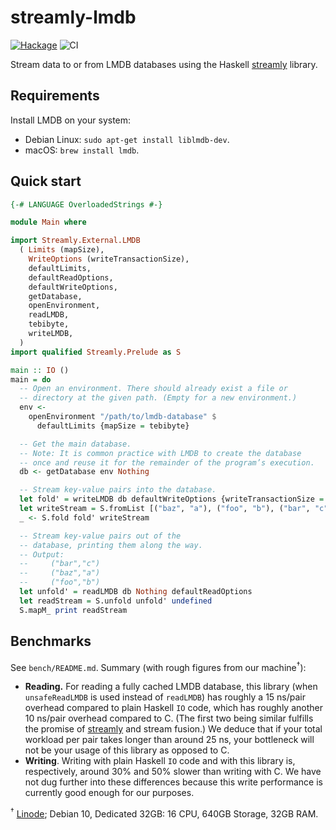 # streamly-lmdb

[![Hackage](https://img.shields.io/hackage/v/streamly-lmdb.svg?style=flat)](https://hackage.haskell.org/package/streamly-lmdb)
![CI](https://github.com/shlok/streamly-lmdb/workflows/CI/badge.svg?branch=master)

Stream data to or from LMDB databases using the Haskell [streamly](https://hackage.haskell.org/package/streamly) library.

## Requirements

Install LMDB on your system:

* Debian Linux: `sudo apt-get install liblmdb-dev`.
* macOS: `brew install lmdb`.

## Quick start

```haskell
{-# LANGUAGE OverloadedStrings #-}

module Main where

import Streamly.External.LMDB
  ( Limits (mapSize),
    WriteOptions (writeTransactionSize),
    defaultLimits,
    defaultReadOptions,
    defaultWriteOptions,
    getDatabase,
    openEnvironment,
    readLMDB,
    tebibyte,
    writeLMDB,
  )
import qualified Streamly.Prelude as S

main :: IO ()
main = do
  -- Open an environment. There should already exist a file or
  -- directory at the given path. (Empty for a new environment.)
  env <-
    openEnvironment "/path/to/lmdb-database" $
      defaultLimits {mapSize = tebibyte}

  -- Get the main database.
  -- Note: It is common practice with LMDB to create the database
  -- once and reuse it for the remainder of the program’s execution.
  db <- getDatabase env Nothing

  -- Stream key-value pairs into the database.
  let fold' = writeLMDB db defaultWriteOptions {writeTransactionSize = 1}
  let writeStream = S.fromList [("baz", "a"), ("foo", "b"), ("bar", "c")]
  _ <- S.fold fold' writeStream

  -- Stream key-value pairs out of the
  -- database, printing them along the way.
  -- Output:
  --     ("bar","c")
  --     ("baz","a")
  --     ("foo","b")
  let unfold' = readLMDB db Nothing defaultReadOptions
  let readStream = S.unfold unfold' undefined
  S.mapM_ print readStream
```

## Benchmarks

See `bench/README.md`. Summary (with rough figures from our machine<sup>†</sup>):

* **Reading.** For reading a fully cached LMDB database, this library (when `unsafeReadLMDB` is used instead of `readLMDB`) has roughly a 15 ns/pair overhead compared to plain Haskell `IO` code, which has roughly another 10 ns/pair overhead compared to C. (The first two being similar fulfills the promise of [streamly](https://hackage.haskell.org/package/streamly) and stream fusion.) We deduce that if your total workload per pair takes longer than around 25 ns, your bottleneck will not be your usage of this library as opposed to C.
* **Writing**. Writing with plain Haskell `IO` code and with this library is, respectively, around 30% and 50% slower than writing with C. We have not dug further into these differences because this write performance is currently good enough for our purposes.

<sup>†</sup> [Linode](https://linode.com); Debian 10, Dedicated 32GB: 16 CPU, 640GB Storage, 32GB RAM.

